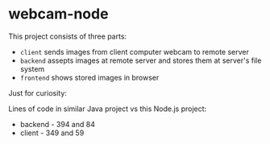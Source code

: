 # webcam-node

This project consists of three parts:

- ```client``` sends images from client computer webcam to remote server
- ```backend``` assepts images at remote server and stores them at server's file system
- ```frontend``` shows stored images in browser 

Just for curiosity: 

Lines of code in similar Java project vs this Node.js project:

- backend - 394 and 84 
- client - 349 and 59
